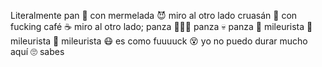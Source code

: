 Literalmente pan 🍞 con mermelada 😈 miro al otro lado cruasán 🥐 con fucking café ☕️ miro al otro lado; panza 🙅🏻‍♂️ panza 💀 panza 🤣 mileurista 🤑 mileurista 🤢 mileurista 😷 es como fuuuuck 😵 yo no puedo durar mucho aquí 🙄 sabes